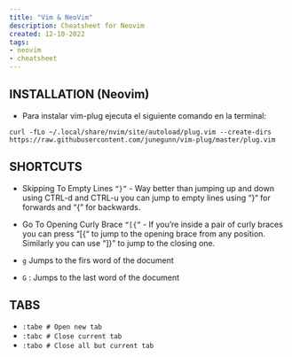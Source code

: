 ```yaml
---
title: "Vim & NeoVim"
description: Cheatsheet for Neovim
created: 12-10-2022
tags:
- neovim
- cheatsheet
---
```

## INSTALLATION (Neovim)
- Para instalar vim-plug ejecuta el siguiente comando en la terminal:
```
curl -fLo ~/.local/share/nvim/site/autoload/plug.vim --create-dirs https://raw.githubusercontent.com/junegunn/vim-plug/master/plug.vim
```
## SHORTCUTS
- Skipping To Empty Lines   `“}”` - Way better than jumping up and down using CTRL-d and CTRL-u you can jump to empty lines using “}“ for forwards and “{” for backwards.
- Go To Opening Curly Brace `“[{”` - If you’re inside a pair of curly braces you can press “[{“ to jump to the opening brace from any position. Similarly you can use “]}” to jump to the closing one.
- `g` Jumps to the firs word of the document
  
- `G`  : Jumps to the last word of the document
## TABS
- `:tabe # Open new tab`
- `:tabc # Close current tab`
- `:tabo # Close all but current tab`
